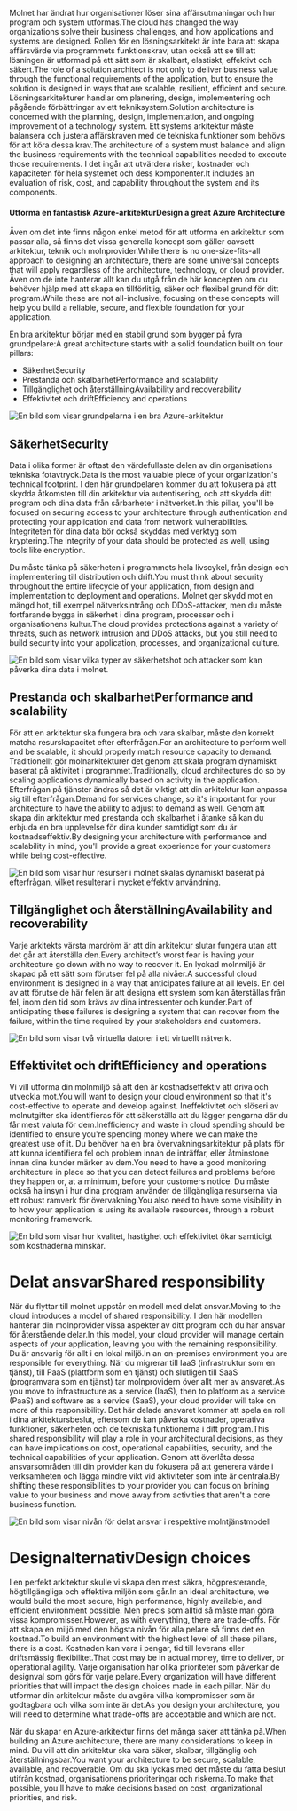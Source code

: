 <span data-ttu-id="142b7-101">Molnet har ändrat hur organisationer löser sina affärsutmaningar och hur program och system utformas.</span><span class="sxs-lookup"><span data-stu-id="142b7-101">The cloud has changed the way organizations solve their business challenges, and how applications and systems are designed.</span></span> <span data-ttu-id="142b7-102">Rollen för en lösningsarkitekt är inte bara att skapa affärsvärde via programmets funktionskrav, utan också att se till att lösningen är utformad på ett sätt som är skalbart, elastiskt, effektivt och säkert.</span><span class="sxs-lookup"><span data-stu-id="142b7-102">The role of a solution architect is not only to deliver business value through the functional requirements of the application, but to ensure the solution is designed in ways that are scalable, resilient, efficient and secure.</span></span> <span data-ttu-id="142b7-103">Lösningsarkitekturer handlar om planering, design, implementering och pågående förbättringar av ett tekniksystem.</span><span class="sxs-lookup"><span data-stu-id="142b7-103">Solution architecture is concerned with the planning, design, implementation, and ongoing improvement of a technology system.</span></span> <span data-ttu-id="142b7-104">Ett systems arkitektur måste balansera och justera affärskraven med de tekniska funktioner som behövs för att köra dessa krav.</span><span class="sxs-lookup"><span data-stu-id="142b7-104">The architecture of a system must balance and align the business requirements with the technical capabilities needed to execute those requirements.</span></span> <span data-ttu-id="142b7-105">I det ingår att utvärdera risker, kostnader och kapaciteten för hela systemet och dess komponenter.</span><span class="sxs-lookup"><span data-stu-id="142b7-105">It includes an evaluation of risk, cost, and capability throughout the system and its components.</span></span>

#### <a name="design-a-great-azure-architecture"></a><span data-ttu-id="142b7-106">Utforma en fantastisk Azure-arkitektur</span><span class="sxs-lookup"><span data-stu-id="142b7-106">Design a great Azure Architecture</span></span>

<!-- TODO: revisit this video after Ignite -->
<!-- > VIDEO: https://www.microsoft.com/videoplayer/embed/RE2yEv2 -->

<span data-ttu-id="142b7-107">Även om det inte finns någon enkel metod för att utforma en arkitektur som passar alla, så finns det vissa generella koncept som gäller oavsett arkitektur, teknik och molnprovider.</span><span class="sxs-lookup"><span data-stu-id="142b7-107">While there is no one-size-fits-all approach to designing an architecture, there are some universal concepts that will apply regardless of the architecture, technology, or cloud provider.</span></span> <span data-ttu-id="142b7-108">Även om de inte hanterar allt kan du utgå från de här koncepten om du behöver hjälp med att skapa en tillförlitlig, säker och flexibel grund för ditt program.</span><span class="sxs-lookup"><span data-stu-id="142b7-108">While these are not all-inclusive, focusing on these concepts will help you build a reliable, secure, and flexible foundation for your application.</span></span>

<span data-ttu-id="142b7-109">En bra arkitektur börjar med en stabil grund som bygger på fyra grundpelare:</span><span class="sxs-lookup"><span data-stu-id="142b7-109">A great architecture starts with a solid foundation built on four pillars:</span></span>

* <span data-ttu-id="142b7-110">Säkerhet</span><span class="sxs-lookup"><span data-stu-id="142b7-110">Security</span></span>
* <span data-ttu-id="142b7-111">Prestanda och skalbarhet</span><span class="sxs-lookup"><span data-stu-id="142b7-111">Performance and scalability</span></span>
* <span data-ttu-id="142b7-112">Tillgänglighet och återställning</span><span class="sxs-lookup"><span data-stu-id="142b7-112">Availability and recoverability</span></span>
* <span data-ttu-id="142b7-113">Effektivitet och drift</span><span class="sxs-lookup"><span data-stu-id="142b7-113">Efficiency and operations</span></span>

![En bild som visar grundpelarna i en bra Azure-arkitektur](../media/pillars.png)

## <a name="security"></a><span data-ttu-id="142b7-115">Säkerhet</span><span class="sxs-lookup"><span data-stu-id="142b7-115">Security</span></span>

<span data-ttu-id="142b7-116">Data i olika former är oftast den värdefullaste delen av din organisations tekniska fotavtryck.</span><span class="sxs-lookup"><span data-stu-id="142b7-116">Data is the most valuable piece of your organization's technical footprint.</span></span> <span data-ttu-id="142b7-117">I den här grundpelaren kommer du att fokusera på att skydda åtkomsten till din arkitektur via autentisering, och att skydda ditt program och dina data från sårbarheter i nätverket.</span><span class="sxs-lookup"><span data-stu-id="142b7-117">In this pillar, you'll be focused on securing access to your architecture through authentication and protecting your application and data from network vulnerabilities.</span></span> <span data-ttu-id="142b7-118">Integriteten för dina data bör också skyddas med verktyg som kryptering.</span><span class="sxs-lookup"><span data-stu-id="142b7-118">The integrity of your data should be protected as well, using tools like encryption.</span></span>

<span data-ttu-id="142b7-119">Du måste tänka på säkerheten i programmets hela livscykel, från design och implementering till distribution och drift.</span><span class="sxs-lookup"><span data-stu-id="142b7-119">You must think about security throughout the entire lifecycle of your application, from design and implementation to deployment and operations.</span></span> <span data-ttu-id="142b7-120">Molnet ger skydd mot en mängd hot, till exempel nätverksintrång och DDoS-attacker, men du måste fortfarande bygga in säkerhet i dina program, processer och i organisationens kultur.</span><span class="sxs-lookup"><span data-stu-id="142b7-120">The cloud provides protections against a variety of threats, such as network intrusion and DDoS attacks, but you still need to build security into your application, processes, and organizational culture.</span></span>

![En bild som visar vilka typer av säkerhetshot och attacker som kan påverka dina data i molnet.](../media/security.png)

## <a name="performance-and-scalability"></a><span data-ttu-id="142b7-122">Prestanda och skalbarhet</span><span class="sxs-lookup"><span data-stu-id="142b7-122">Performance and scalability</span></span>

<span data-ttu-id="142b7-123">För att en arkitektur ska fungera bra och vara skalbar, måste den korrekt matcha resurskapacitet efter efterfrågan.</span><span class="sxs-lookup"><span data-stu-id="142b7-123">For an architecture to perform well and be scalable, it should properly match resource capacity to demand.</span></span> <span data-ttu-id="142b7-124">Traditionellt gör molnarkitekturer det genom att skala program dynamiskt baserat på aktivitet i programmet.</span><span class="sxs-lookup"><span data-stu-id="142b7-124">Traditionally, cloud architectures do so by scaling applications dynamically based on activity in the application.</span></span> <span data-ttu-id="142b7-125">Efterfrågan på tjänster ändras så det är viktigt att din arkitektur kan anpassa sig till efterfrågan.</span><span class="sxs-lookup"><span data-stu-id="142b7-125">Demand for services change, so it's important for your architecture to have the ability to adjust to demand as well.</span></span> <span data-ttu-id="142b7-126">Genom att skapa din arkitektur med prestanda och skalbarhet i åtanke så kan du erbjuda en bra upplevelse för dina kunder samtidigt som du är kostnadseffektiv.</span><span class="sxs-lookup"><span data-stu-id="142b7-126">By designing your architecture with performance and scalability in mind, you'll provide a great experience for your customers while being cost-effective.</span></span>

![En bild som visar hur resurser i molnet skalas dynamiskt baserat på efterfrågan, vilket resulterar i mycket effektiv användning.](../media/performance-demand.png)

## <a name="availability-and-recoverability"></a><span data-ttu-id="142b7-129">Tillgänglighet och återställning</span><span class="sxs-lookup"><span data-stu-id="142b7-129">Availability and recoverability</span></span>

<span data-ttu-id="142b7-130">Varje arkitekts värsta mardröm är att din arkitektur slutar fungera utan att det går att återställa den.</span><span class="sxs-lookup"><span data-stu-id="142b7-130">Every architect’s worst fear is having your architecture go down with no way to recover it.</span></span> <span data-ttu-id="142b7-131">En lyckad molnmiljö är skapad på ett sätt som förutser fel på alla nivåer.</span><span class="sxs-lookup"><span data-stu-id="142b7-131">A successful cloud environment is designed in a way that anticipates failure at all levels.</span></span> <span data-ttu-id="142b7-132">En del av att förutse de här felen är att designa ett system som kan återställas från fel, inom den tid som krävs av dina intressenter och kunder.</span><span class="sxs-lookup"><span data-stu-id="142b7-132">Part of anticipating these failures is designing a system that can recover from the failure, within the time required by your stakeholders and customers.</span></span>

![En bild som visar två virtuella datorer i ett virtuellt nätverk.](../media/system-failure.png)

## <a name="efficiency-and-operations"></a><span data-ttu-id="142b7-135">Effektivitet och drift</span><span class="sxs-lookup"><span data-stu-id="142b7-135">Efficiency and operations</span></span>

<span data-ttu-id="142b7-136">Vi vill utforma din molnmiljö så att den är kostnadseffektiv att driva och utveckla mot.</span><span class="sxs-lookup"><span data-stu-id="142b7-136">You will want to design your cloud environment so that it's cost-effective to operate and develop against.</span></span> <span data-ttu-id="142b7-137">Ineffektivitet och slöseri av molnutgifter ska identifieras för att säkerställa att du lägger pengarna där du får mest valuta för dem.</span><span class="sxs-lookup"><span data-stu-id="142b7-137">Inefficiency and waste in cloud spending should be identified to ensure you're spending money where we can make the greatest use of it.</span></span> <span data-ttu-id="142b7-138">Du behöver ha en bra övervakningsarkitektur på plats för att kunna identifiera fel och problem innan de inträffar, eller åtminstone innan dina kunder märker av dem.</span><span class="sxs-lookup"><span data-stu-id="142b7-138">You need to have a good monitoring architecture in place so that you can detect failures and problems before they happen or, at a minimum, before your customers notice.</span></span> <span data-ttu-id="142b7-139">Du måste också ha insyn i hur dina program använder de tillgängliga resurserna via ett robust ramverk för övervakning.</span><span class="sxs-lookup"><span data-stu-id="142b7-139">You also need to have some visibility in to how your application is using its available resources, through a robust monitoring framework.</span></span>

![En bild som visar hur kvalitet, hastighet och effektivitet ökar samtidigt som kostnaderna minskar.](../media/efficiency.png)

# <a name="shared-responsibility"></a><span data-ttu-id="142b7-141">Delat ansvar</span><span class="sxs-lookup"><span data-stu-id="142b7-141">Shared responsibility</span></span>

<span data-ttu-id="142b7-142">När du flyttar till molnet uppstår en modell med delat ansvar.</span><span class="sxs-lookup"><span data-stu-id="142b7-142">Moving to the cloud introduces a model of shared responsibility.</span></span> <span data-ttu-id="142b7-143">I den här modellen hanterar din molnprovider vissa aspekter av ditt program och du har ansvar för återstående delar.</span><span class="sxs-lookup"><span data-stu-id="142b7-143">In this model, your cloud provider will manage certain aspects of your application, leaving you with the remaining responsibility.</span></span> <span data-ttu-id="142b7-144">Du är ansvarig för allt i en lokal miljö.</span><span class="sxs-lookup"><span data-stu-id="142b7-144">In an on-premises environment you are responsible for everything.</span></span> <span data-ttu-id="142b7-145">När du migrerar till IaaS (infrastruktur som en tjänst), till PaaS (plattform som en tjänst) och slutligen till SaaS (programvara som en tjänst) tar molnprovidern över allt mer av ansvaret.</span><span class="sxs-lookup"><span data-stu-id="142b7-145">As you move to infrastructure as a service (IaaS), then to platform as a service (PaaS) and software as a service (SaaS), your cloud provider will take on more of this responsibility.</span></span> <span data-ttu-id="142b7-146">Det här delade ansvaret kommer att spela en roll i dina arkitektursbeslut, eftersom de kan påverka kostnader, operativa funktioner, säkerheten och de tekniska funktionerna i ditt program.</span><span class="sxs-lookup"><span data-stu-id="142b7-146">This shared responsibility will play a role in your architectural decisions, as they can have implications on cost, operational capabilities, security, and the technical capabilities of your application.</span></span> <span data-ttu-id="142b7-147">Genom att överlåta dessa ansvarsområden till din provider kan du fokusera på att generera värde i verksamheten och lägga mindre vikt vid aktiviteter som inte är centrala.</span><span class="sxs-lookup"><span data-stu-id="142b7-147">By shifting these responsibilities to your provider you can focus on brining value to your business and move away from activities that aren't a core business function.</span></span>

![En bild som visar nivån för delat ansvar i respektive molntjänstmodell](../media/cloud-responsibility-model.png)

# <a name="design-choices"></a><span data-ttu-id="142b7-149">Designalternativ</span><span class="sxs-lookup"><span data-stu-id="142b7-149">Design choices</span></span>

<span data-ttu-id="142b7-150">I en perfekt arkitektur skulle vi skapa den mest säkra, högpresterande, högtillgängliga och effektiva miljön som går.</span><span class="sxs-lookup"><span data-stu-id="142b7-150">In an ideal architecture, we would build the most secure, high performance, highly available, and efficient environment possible.</span></span> <span data-ttu-id="142b7-151">Men precis som alltid så måste man göra vissa kompromisser.</span><span class="sxs-lookup"><span data-stu-id="142b7-151">However, as with everything, there are trade-offs.</span></span> <span data-ttu-id="142b7-152">För att skapa en miljö med den högsta nivån för alla pelare så finns det en kostnad.</span><span class="sxs-lookup"><span data-stu-id="142b7-152">To build an environment with the highest level of all these pillars, there is a cost.</span></span> <span data-ttu-id="142b7-153">Kostnaden kan vara i pengar, tid till leverans eller driftsmässig flexibilitet.</span><span class="sxs-lookup"><span data-stu-id="142b7-153">That cost may be in actual money, time to deliver, or operational agility.</span></span> <span data-ttu-id="142b7-154">Varje organisation har olika prioriteter som påverkar de designval som görs för varje pelare.</span><span class="sxs-lookup"><span data-stu-id="142b7-154">Every organization will have different priorities that will impact the design choices made in each pillar.</span></span> <span data-ttu-id="142b7-155">När du utformar din arkitektur måste du avgöra vilka kompromisser som är godtagbara och vilka som inte är det.</span><span class="sxs-lookup"><span data-stu-id="142b7-155">As you design your architecture, you will need to determine what trade-offs are acceptable and which are not.</span></span>

<span data-ttu-id="142b7-156">När du skapar en Azure-arkitektur finns det många saker att tänka på.</span><span class="sxs-lookup"><span data-stu-id="142b7-156">When building an Azure architecture, there are many considerations to keep in mind.</span></span> <span data-ttu-id="142b7-157">Du vill att din arkitektur ska vara säker, skalbar, tillgänglig och återställningsbar.</span><span class="sxs-lookup"><span data-stu-id="142b7-157">You want your architecture to be secure, scalable, available, and recoverable.</span></span> <span data-ttu-id="142b7-158">Om du ska lyckas med det måste du fatta beslut utifrån kostnad, organisationens prioriteringar och riskerna.</span><span class="sxs-lookup"><span data-stu-id="142b7-158">To make that possible, you'll have to make decisions based on cost, organizational priorities, and risk.</span></span>
